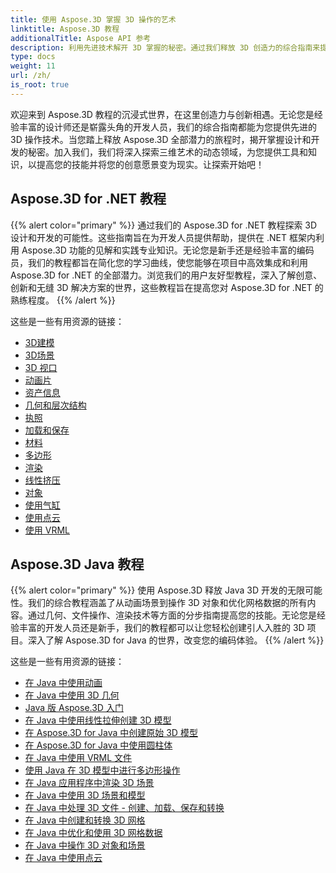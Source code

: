 ```yaml
---
title: 使用 Aspose.3D 掌握 3D 操作的艺术
linktitle: Aspose.3D 教程
additionalTitle: Aspose API 参考
description: 利用先进技术解开 3D 掌握的秘密。通过我们释放 3D 创造力的综合指南来提高您的设计和开发技能。
type: docs
weight: 11
url: /zh/
is_root: true
---
```


欢迎来到 Aspose.3D 教程的沉浸式世界，在这里创造力与创新相遇。无论您是经验丰富的设计师还是崭露头角的开发人员，我们的综合指南都能为您提供先进的 3D 操作技术。当您踏上释放 Aspose.3D 全部潜力的旅程时，揭开掌握设计和开发的秘密。加入我们，我们将深入探索三维艺术的动态领域，为您提供工具和知识，以提高您的技能并将您的创意愿景变为现实。让探索开始吧！

## Aspose.3D for .NET 教程
{{% alert color="primary" %}}
通过我们的 Aspose.3D for .NET 教程探索 3D 设计和开发的可能性。这些指南旨在为开发人员提供帮助，提供在 .NET 框架内利用 Aspose.3D 功能的见解和实践专业知识。无论您是新手还是经验丰富的编码员，我们的教程都旨在简化您的学习曲线，使您能够在项目中高效集成和利用 Aspose.3D for .NET 的全部潜力。浏览我们的用户友好型教程，深入了解创意、创新和无缝 3D 解决方案的世界，这些教程旨在提高您对 Aspose.3D for .NET 的熟练程度。
{{% /alert %}}

这些是一些有用资源的链接：
 
- [3D建模](./net/3d-modeling/)
- [3D场景](./net/3d-scene/)
- [3D 视口](./net/3d-viewports/)
- [动画片](./net/animation/)
- [资产信息](./net/asset-information/)
- [几何和层次结构](./net/geometry-and-hierarchy/)
- [执照](./net/license/)
- [加载和保存](./net/loading-and-saving/)
- [材料](./net/materials/)
- [多边形](./net/polygons/)
- [渲染](./net/rendering/)
- [线性挤压](./net/linear-extrusion/)
- [对象](./net/objects/)
- [使用气缸](./net/working-with-cylinder/)
- [使用点云](./net/working-with-point-cloud/)
- [使用 VRML](./net/working-with-vrml/)

## Aspose.3D Java 教程
{{% alert color="primary" %}}
使用 Aspose.3D 释放 Java 3D 开发的无限可能性。我们的综合教程涵盖了从动画场景到操作 3D 对象和优化网格数据的所有内容。通过几何、文件操作、渲染技术等方面的分步指南提高您的技能。无论您是经验丰富的开发人员还是新手，我们的教程都可以让您轻松创建引人入胜的 3D 项目。深入了解 Aspose.3D for Java 的世界，改变您的编码体验。
{{% /alert %}}

这些是一些有用资源的链接：

- [在 Java 中使用动画](./java/animations/)
- [在 Java 中使用 3D 几何](./java/geometry/)
- [Java 版 Aspose.3D 入门](./java/licensing/)
- [在 Java 中使用线性拉伸创建 3D 模型](./java/linear-extrusion/)
- [在 Aspose.3D for Java 中创建原始 3D 模型](./java/primitive-3d-models/)
- [在 Aspose.3D for Java 中使用圆柱体](./java/cylinders/)
- [在 Java 中使用 VRML 文件](./java/vrml-files/)
- [使用 Java 在 3D 模型中进行多边形操作](./java/polygon/)
- [在 Java 应用程序中渲染 3D 场景](./java/rendering-3d-scenes/)
- [在 Java 中使用 3D 场景和模型](./java/3d-scenes-and-models/)
- [在 Java 中处理 3D 文件 - 创建、加载、保存和转换](./java/load-and-save/)
- [在 Java 中创建和转换 3D 网格](./java/transforming-3d-meshes/)
- [在 Java 中优化和使用 3D 网格数据](./java/3d-mesh-data/)
- [在 Java 中操作 3D 对象和场景](./java/3d-objects-and-scenes/)
- [在 Java 中使用点云](./java/point-clouds/)